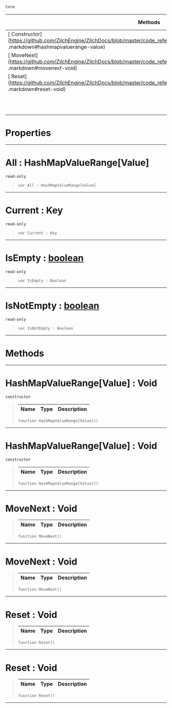  `Core`

|Methods|Properties|Base Classes|Derived Classes|
|---|---|---|---|
|[ Constructor](https://github.com/ZilchEngine/ZilchDocs/blob/master/code_reference/nada_base_types/hashmapvaluerange_value .markdown#hashmapvaluerange-value)|[ All](https://github.com/ZilchEngine/ZilchDocs/blob/master/code_reference/nada_base_types/hashmapvaluerange_value .markdown#all-zilch-engine-document)| | |
|[ MoveNext](https://github.com/ZilchEngine/ZilchDocs/blob/master/code_reference/nada_base_types/hashmapvaluerange_value .markdown#movenext-void)|[ Current](https://github.com/ZilchEngine/ZilchDocs/blob/master/code_reference/nada_base_types/hashmapvaluerange_value .markdown#current-key)| | |
|[ Reset](https://github.com/ZilchEngine/ZilchDocs/blob/master/code_reference/nada_base_types/hashmapvaluerange_value .markdown#reset-void)|[ IsEmpty](https://github.com/ZilchEngine/ZilchDocs/blob/master/code_reference/nada_base_types/hashmapvaluerange_value .markdown#isempty-zilch-engine-docu)| | |
| |[ IsNotEmpty](https://github.com/ZilchEngine/ZilchDocs/blob/master/code_reference/nada_base_types/hashmapvaluerange_value .markdown#isnotempty-zilch-engine-d)| | |


 #  Properties


---  
 #  All : HashMapValueRange[Value]

 `read-only`

> 
> ``` lang=cpp, name=Nada
> var All : HashMapValueRange[Value]


---  
 #  Current : Key

 `read-only`

> 
> ``` lang=cpp, name=Nada
> var Current : Key


---  
 #  IsEmpty : [boolean](https://github.com/ZilchEngine/ZilchDocs/blob/master/code_reference/nada_base_types/boolean.markdown)

 `read-only`

> 
> ``` lang=cpp, name=Nada
> var IsEmpty : Boolean


---  
 #  IsNotEmpty : [boolean](https://github.com/ZilchEngine/ZilchDocs/blob/master/code_reference/nada_base_types/boolean.markdown)

 `read-only`

> 
> ``` lang=cpp, name=Nada
> var IsNotEmpty : Boolean


---  
 #  Methods


---  
 #  HashMapValueRange[Value] : Void

 `constructor`

> 
> |Name|Type|Description|
> |---|---|---|
> ``` lang=cpp, name=Nada
> function HashMapValueRange[Value]()
> ``` 


---  
 #  HashMapValueRange[Value] : Void

 `constructor`

> 
> |Name|Type|Description|
> |---|---|---|
> ``` lang=cpp, name=Nada
> function HashMapValueRange[Value]()
> ``` 


---  
 #  MoveNext : Void

> 
> |Name|Type|Description|
> |---|---|---|
> ``` lang=cpp, name=Nada
> function MoveNext()
> ``` 


---  
 #  MoveNext : Void

> 
> |Name|Type|Description|
> |---|---|---|
> ``` lang=cpp, name=Nada
> function MoveNext()
> ``` 


---  
 #  Reset : Void

> 
> |Name|Type|Description|
> |---|---|---|
> ``` lang=cpp, name=Nada
> function Reset()
> ``` 


---  
 #  Reset : Void

> 
> |Name|Type|Description|
> |---|---|---|
> ``` lang=cpp, name=Nada
> function Reset()
> ``` 


---  
 

 
